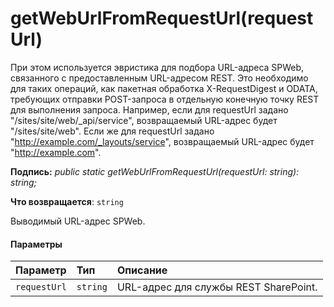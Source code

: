 # <a name="getweburlfromrequesturlrequesturl"></a>getWebUrlFromRequestUrl(requestUrl)




При этом используется эвристика для подбора URL-адреса SPWeb, связанного с предоставленным URL-адресом REST. Это необходимо для таких операций, как пакетная обработка X-RequestDigest и ODATA, требующих отправки POST-запроса в отдельную конечную точку REST для выполнения запроса. Например, если для requestUrl задано "/sites/site/web/_api/service", возвращаемый URL-адрес будет "/sites/site/web". Если же для requestUrl задано "http://example.com/_layouts/service", возвращаемый URL-адрес будет "http://example.com".

**Подпись:** _public static getWebUrlFromRequestUrl(requestUrl: string): string;_

**Что возвращается**: `string`



Выводимый URL-адрес SPWeb.

#### <a name="parameters"></a>Параметры


| Параметр       | Тип    | Описание |
|:-------------|:---------------|:------------|
| `requestUrl`    | `string` | URL-адрес для службы REST SharePoint. |


